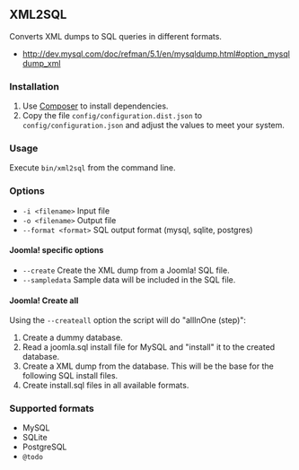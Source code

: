## XML2SQL

Converts XML dumps to SQL queries in different formats.

* http://dev.mysql.com/doc/refman/5.1/en/mysqldump.html#option_mysqldump_xml

### Installation

1. Use [Composer](https://getcomposer.org/) to install dependencies.
2. Copy the file `config/configuration.dist.json` to `config/configuration.json` and adjust the values to meet your system.

### Usage

Execute `bin/xml2sql` from the command line.

### Options

* ```-i <filename>``` Input file
* ```-o <filename>``` Output file
* ```--format <format>``` SQL output format (mysql, sqlite, postgres)

#### Joomla! specific options

* ```--create``` Create the XML dump from a Joomla! SQL file.
* ```--sampledata``` Sample data will be included in the SQL file.

#### Joomla! Create all

Using the ```--createall``` option the script will do "allInOne (step)":

1. Create a dummy database.
2. Read a joomla.sql install file for MySQL and "install" it to the created database.
3. Create a XML dump from the database. This will be the base for the following SQL install files.
4. Create install.sql files in all available formats.

### Supported formats

* MySQL
* SQLite
* PostgreSQL
* `@todo`
